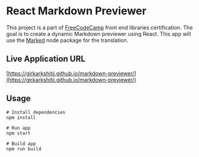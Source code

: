 # React Markdown Previewer

This project is a part of [FreeCodeCamp](https://www.freecodecamp.com) front end libraries certification.
The goal is to create a dynamic Markdown previewer using React. This app will use the [Marked](https://www.npmjs.com/package/marked) node package for the translation.

## Live Application URL

[https://girkarkshitij.github.io/markdown-previewer/](https://girkarkshitij.github.io/markdown-previewer/)

## Usage

```
# Install dependencies
npm install
```

```
# Run app
npm start
```

```
# Build app
npm run build
```
